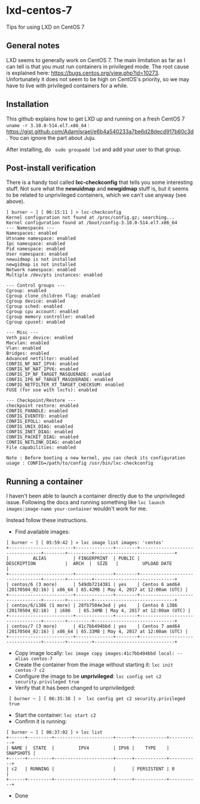 # lxd-centos-7
Tips for using LXD on CentOS 7

## General notes
LXD seems to generally work on CentOS 7. The main limitation as far as I can tell is that you must run containers in privileged mode. The root cause is explained here: https://bugs.centos.org/view.php?id=10273. Unfortunately it does not seem to be high on CentOS's priority, so we may have to live with privileged containers for a while.

## Installation
This github explains how to get LXD up and running on a fresh CentOS 7 ```uname -r 3.10.0-514.el7.x86_64``` : https://gist.github.com/AdamIsrael/e6b4a540233a7be6d28decd917b60c3d. You can ignore the part about Juju.

After installing, do ``` sudo groupadd lxd``` and add your user to that group.

## Post-install verification

There is a handy tool called **lxc-checkconfig** that tells you some interesting stuff. Not sure what the **newuidmap** and **newgidmap** stuff is, but it seems to be related to unprivileged containers, which we can't use anyway (see above).

```
[ burner ~ ] [ 06:15:11 ] > lxc-checkconfig 
Kernel configuration not found at /proc/config.gz; searching...
Kernel configuration found at /boot/config-3.10.0-514.el7.x86_64
--- Namespaces ---
Namespaces: enabled
Utsname namespace: enabled
Ipc namespace: enabled
Pid namespace: enabled
User namespace: enabled
newuidmap is not installed
newgidmap is not installed
Network namespace: enabled
Multiple /dev/pts instances: enabled

--- Control groups ---
Cgroup: enabled
Cgroup clone_children flag: enabled
Cgroup device: enabled
Cgroup sched: enabled
Cgroup cpu account: enabled
Cgroup memory controller: enabled
Cgroup cpuset: enabled

--- Misc ---
Veth pair device: enabled
Macvlan: enabled
Vlan: enabled
Bridges: enabled
Advanced netfilter: enabled
CONFIG_NF_NAT_IPV4: enabled
CONFIG_NF_NAT_IPV6: enabled
CONFIG_IP_NF_TARGET_MASQUERADE: enabled
CONFIG_IP6_NF_TARGET_MASQUERADE: enabled
CONFIG_NETFILTER_XT_TARGET_CHECKSUM: enabled
FUSE (for use with lxcfs): enabled

--- Checkpoint/Restore ---
checkpoint restore: enabled
CONFIG_FHANDLE: enabled
CONFIG_EVENTFD: enabled
CONFIG_EPOLL: enabled
CONFIG_UNIX_DIAG: enabled
CONFIG_INET_DIAG: enabled
CONFIG_PACKET_DIAG: enabled
CONFIG_NETLINK_DIAG: enabled
File capabilities: enabled

Note : Before booting a new kernel, you can check its configuration
usage : CONFIG=/path/to/config /usr/bin/lxc-checkconfig

```

## Running a container

I haven't been able to launch a container directly due to the unprivileged issue. Following the docs and running something like ```lxc launch images:image-name your-container``` wouldn't work for me.

Instead follow these instructions.
  * Find available images:
  ```
  [ burner ~ ] [ 05:59:42 ] > lxc image list images: 'centos'
+------------------------+--------------+--------+---------------------------------+--------+---------+------------------------------+
|         ALIAS          | FINGERPRINT  | PUBLIC |           DESCRIPTION           |  ARCH  |  SIZE   |         UPLOAD DATE          |
+------------------------+--------------+--------+---------------------------------+--------+---------+------------------------------+
| centos/6 (3 more)      | 549db7214381 | yes    | Centos 6 amd64 (20170504_02:16) | x86_64 | 65.42MB | May 4, 2017 at 12:00am (UTC) |
+------------------------+--------------+--------+---------------------------------+--------+---------+------------------------------+
| centos/6/i386 (1 more) | 28fb7504e3ed | yes    | Centos 6 i386 (20170504_02:16)  | i686   | 65.34MB | May 4, 2017 at 12:00am (UTC) |
+------------------------+--------------+--------+---------------------------------+--------+---------+------------------------------+
| centos/7 (3 more)      | 41c7bb494bbd | yes    | Centos 7 amd64 (20170504_02:16) | x86_64 | 65.33MB | May 4, 2017 at 12:00am (UTC) |
+------------------------+--------------+--------+---------------------------------+--------+---------+------------------------------+
```
  * Copy image locally: ```lxc image copy images:41c7bb494bbd local: --alias centos-7```
  * Create the container from the image without starting it: ```lxc init centos-7 c2```
  * Configure the image to be **unprivileged**: ```lxc config set c2 security.privileged true```
  * Verify that it has been changed to unpriviledged:
  ```
   [ burner ~ ] [ 06:35:38 ] >  lxc config get c2 security.privileged
   true
   ```
  * Start the container: ```lxc start c2```
  * Confirm it is running:
  ```
  [ burner ~ ] [ 06:37:02 ] > lxc list
+------+---------+----------------------+------+------------+-----------+
| NAME |  STATE  |         IPV4         | IPV6 |    TYPE    | SNAPSHOTS |
+------+---------+----------------------+------+------------+-----------+
| c2   | RUNNING |                      |      | PERSISTENT | 0         |
+------+---------+----------------------+------+------------+-----------+
```
  * Done
   
  
